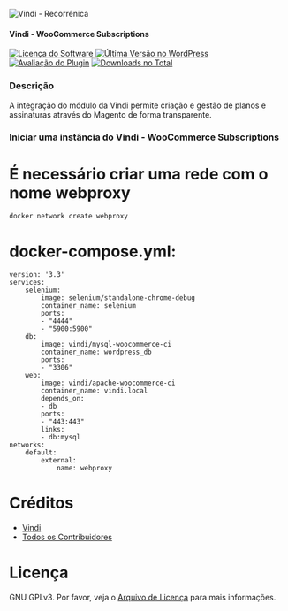 ![Vindi - Recorrênica](https://blog.vindi.com.br/wp-content/uploads/2018/08/logo-vindi.png)

#### Vindi - WooCommerce Subscriptions

[![Licença do Software][badge-license]](LICENSE)
[![Última Versão no WordPress][badge-version]][link-version]
[![Avaliação do Plugin][badge-rates]][link-rates]
[![Downloads no Total][badge-downloads]][link-downloads]

### Descrição
A integração do módulo da Vindi permite criação e gestão de planos e assinaturas através do Magento de forma transparente.

### Iniciar uma instância do Vindi - WooCommerce Subscriptions

# É necessário criar uma rede com o nome webproxy

```
docker network create webproxy
```

# docker-compose.yml:

```
version: '3.3'
services:
    selenium:
        image: selenium/standalone-chrome-debug
        container_name: selenium
        ports:
        - "4444"
        - "5900:5900"
    db:
        image: vindi/mysql-woocommerce-ci
        container_name: wordpress_db
        ports:
        - "3306"
    web:
        image: vindi/apache-woocommerce-ci
        container_name: vindi.local
        depends_on:
        - db
        ports:
        - "443:443"
        links:
        - db:mysql
networks:
    default:
        external:
            name: webproxy
```

# Créditos
- [Vindi](https://github.com/vindi)
- [Todos os Contribuidores](https://github.com/vindi/vindi-magento/contributors)

# Licença
GNU GPLv3. Por favor, veja o [Arquivo de Licença](LICENSE) para mais informações.

[badge-license]: https://img.shields.io/badge/license-GPLv3-blue.svg
[badge-version]: https://img.shields.io/wordpress/plugin/v/vindi-woocommerce-subscriptions.svg
[badge-rates]: https://img.shields.io/wordpress/plugin/r/vindi-woocommerce-subscriptions.svg
[badge-downloads]: https://img.shields.io/wordpress/plugin/dt/vindi-woocommerce-subscriptions.svg

[link-version]: https://wordpress.org/plugins/vindi-woocommerce-subscriptions/
[link-rates]: https://wordpress.org/support/view/plugin-reviews/vindi-woocommerce-subscriptions
[link-downloads]: https://wordpress.org/plugins/vindi-woocommerce-subscriptions/stats/
